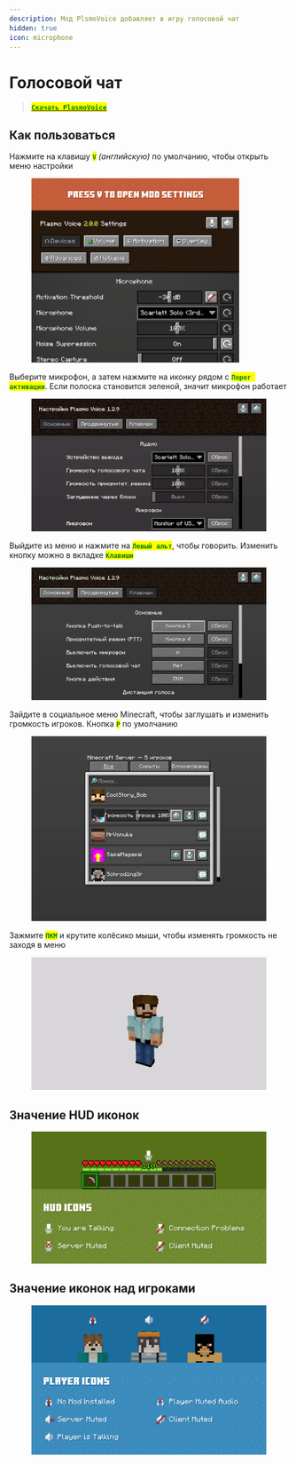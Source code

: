 ```yaml
---
description: Мод PlsmoVoice добавляет в игру голосовой чат
hidden: true
icon: microphone
---
```


# Голосовой чат

> [<mark style="color:green;">**`Скачать PlasmoVoice`**</mark>](https://modrinth.com/plugin/plasmo-voice)

## Как пользоваться <a href="#kak-polzovatsya" id="kak-polzovatsya"></a>

Нажмите на клавишу <mark style="color:green;">**`V`**</mark> _(английскую)_ по умолчанию, чтобы открыть меню настройки

<div align="left"><figure><img src="../.gitbook/assets/A031m8M (1).png" alt="" width="375"><figcaption></figcaption></figure></div>

Выберите микрофон, а затем нажмите на иконку рядом с <mark style="color:green;">**`Порог активации`**</mark>. Если полоска становится зеленой, значит микрофон работает

<div align="left"><figure><img src="../.gitbook/assets/test.webp" alt="" width="563"><figcaption></figcaption></figure></div>

Выйдите из меню и нажмите на <mark style="color:green;">**`Левый альт`**</mark>, чтобы говорить. Изменить кнопку можно в вкладке <mark style="color:green;">**`Клавиши`**</mark>

<div align="left"><figure><img src="../.gitbook/assets/keys.webp" alt="" width="563"><figcaption></figcaption></figure></div>

Зайдите в социальное меню Minecraft, чтобы заглушать и изменить громкость игроков. Кнопка <mark style="color:green;">**`P`**</mark> по умолчанию

<div align="left"><figure><img src="../.gitbook/assets/social.webp" alt="" width="563"><figcaption></figcaption></figure></div>

Зажмите <mark style="color:green;">**`ПКМ`**</mark> и крутите колёсико мыши, чтобы изменять громкость не заходя в меню

<div align="left"><figure><img src="../.gitbook/assets/scroll.webp" alt="" width="563"><figcaption></figcaption></figure></div>



## Значение HUD иконок <a href="#znachenie-hud-ikonok" id="znachenie-hud-ikonok"></a>

<div align="left"><figure><img src="../.gitbook/assets/I6zEXw9.png" alt=""><figcaption></figcaption></figure></div>

## Значение иконок над игроками <a href="#znachenie-ikonok-nad-igrokami" id="znachenie-ikonok-nad-igrokami"></a>

<figure><img src="../.gitbook/assets/JbWCjLK.png" alt=""><figcaption></figcaption></figure>
